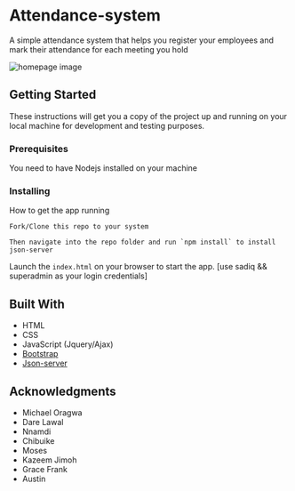# Attendance-system

A simple attendance system that helps you register your employees and mark their attendance for each meeting you hold

![homepage image](https://res.cloudinary.com/sastech/image/upload/v1559398818/decaMeet_bt3auw.jpg)

## Getting Started

These instructions will get you a copy of the project up and running on your local machine for development and testing purposes.

### Prerequisites

You need to have Nodejs installed on your machine

### Installing

How to get the app running

```
Fork/Clone this repo to your system
```


```
Then navigate into the repo folder and run `npm install` to install json-server
```

Launch the `index.html` on your browser to start the app. [use sadiq && superadmin as your login credentials]

## Built With

* HTML
* CSS
* JavaScript (Jquery/Ajax)
* [Bootstrap](https://getbootstrap.com/)
* [Json-server](https://github.com/typicode/json-server)

## Acknowledgments

* Michael Oragwa
* Dare Lawal
* Nnamdi
* Chibuike
* Moses
* Kazeem Jimoh
* Grace Frank
* Austin
